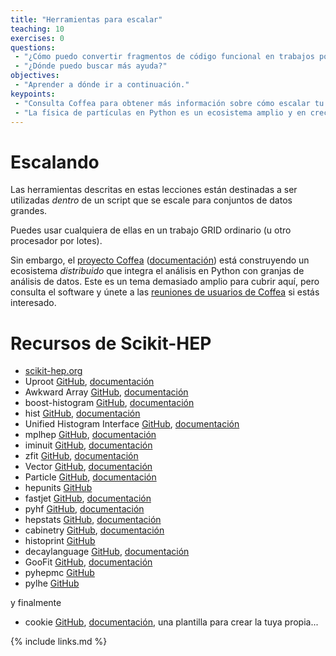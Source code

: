 ```yaml
---
title: "Herramientas para escalar"
teaching: 10
exercises: 0
questions:
 - "¿Cómo puedo convertir fragmentos de código funcional en trabajos por lotes?"
 - "¿Dónde puedo buscar más ayuda?"
objectives:
 - "Aprender a dónde ir a continuación."
keypoints:
 - "Consulta Coffea para obtener más información sobre cómo escalar tu análisis."
 - "La física de partículas en Python es un ecosistema amplio y en crecimiento."
---
```


# Escalando

Las herramientas descritas en estas lecciones están destinadas a ser utilizadas *dentro* de un script que se escale para conjuntos de datos grandes.

Puedes usar cualquiera de ellas en un trabajo GRID ordinario (u otro procesador por lotes).

Sin embargo, el [proyecto Coffea](https://github.com/CoffeaTeam) ([documentación](https://coffeateam.github.io/coffea/)) está construyendo un ecosistema *distribuido* que integra el análisis en Python con granjas de análisis de datos. Este es un tema demasiado amplio para cubrir aquí, pero consulta el software y únete a las [reuniones de usuarios de Coffea](https://indico.cern.ch/category/11674/) si estás interesado.

# Recursos de Scikit-HEP

- [scikit-hep.org](https://scikit-hep.org)
- Uproot [GitHub](https://github.com/scikit-hep/uproot5), [documentación](https://uproot.readthedocs.io)
- Awkward Array [GitHub](https://github.com/scikit-hep/awkward-1.0), [documentación](https://awkward-array.org)
- boost-histogram [GitHub](https://github.com/scikit-hep/boost-histogram), [documentación](https://boost-histogram.readthedocs.io)
- hist [GitHub](https://github.com/scikit-hep/hist), [documentación](https://hist.readthedocs.io)
- Unified Histogram Interface [GitHub](https://github.com/scikit-hep/uhi), [documentación](https://uhi.readthedocs.io)
- mplhep [GitHub](https://github.com/scikit-hep/mplhep), [documentación](https://mplhep.readthedocs.io)
- iminuit [GitHub](https://github.com/scikit-hep/iminuit), [documentación](https://iminuit.readthedocs.io)
- zfit [GitHub](https://github.com/zfit/zfit), [documentación](https://zfit.readthedocs.io)
- Vector [GitHub](https://github.com/scikit-hep/vector), [documentación](https://vector.readthedocs.io)
- Particle [GitHub](https://github.com/scikit-hep/particle), [documentación](https://github.com/scikit-hep/particle/blob/master/notebooks/ParticleDemo.ipynb)
- hepunits [GitHub](https://github.com/scikit-hep/hepunits)
- fastjet [GitHub](https://github.com/scikit-hep/fastjet), [documentación](https://fastjet.readthedocs.io)
- pyhf [GitHub](https://github.com/scikit-hep/pyhf), [documentación](https://pyhf.readthedocs.io)
- hepstats [GitHub](https://github.com/scikit-hep/hepstats), [documentación](https://scikit-hep.org/hepstats)
- cabinetry [GitHub](https://github.com/scikit-hep/cabinetry), [documentación](https://iris-hep.org/projects/cabinetry.html)
- histoprint [GitHub](https://github.com/scikit-hep/histoprint)
- decaylanguage [GitHub](https://github.com/scikit-hep/decaylanguage), [documentación](https://github.com/scikit-hep/decaylanguage/blob/master/notebooks/DecayLanguageDemo.ipynb)
- GooFit [GitHub](https://github.com/GooFit/GooFit), [documentación](https://goofit.github.io/)
- pyhepmc [GitHub](https://github.com/scikit-hep/pyhepmc)
- pylhe [GitHub](https://github.com/scikit-hep/pylhe)

y finalmente

- cookie [GitHub](https://github.com/scientific-python/cookie), [documentación](https://learn.scientific-python.org/development), una plantilla para crear la tuya propia...

{% include links.md %}

